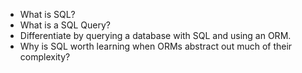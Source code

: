 * What is SQL?
* What is a SQL Query?
* Differentiate by querying a database with SQL and using an ORM.
* Why is SQL worth learning when ORMs abstract out much of their complexity?
